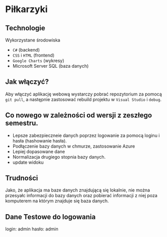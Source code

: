 # Piłkarzyki

## Technologie

Wykorzystane środowiska

- `C#` (backend)
- `CSS` i `HTML` (frontend)
- `Google Charts` (wykresy)
- Microsoft Server SQL (baza danych)

## Jak włączyć?

Aby włączyć aplikację webową wystarczy pobrać repozytorium za pomocą `git pull`, a następnie zastosować rebuild projektu w `Visual Studio` i `debug`.

## Co nowego w zależności od wersji z zeszłego semestru.

- Lepsze zabezpieczneie danych poprzez logowanie za pomocą loginu i hasła (hashowanie hasła).
- Podłączenie bazy danych w chmurze, zastosowanie Azure
- Lepiej dopasowane dane
- Normalizacja drugiego stopnia bazy danych.
- update widoku

## Trudności

Jako, że aplikacja ma baze danych znajdującą się lokalnie, nie można przesyałc informacji do bazy danych oraz pobierać informacji z niej poza komputerem na którym znajduje się baza danych.

## Dane Testowe do logowania

login: admin
hasło: admin
